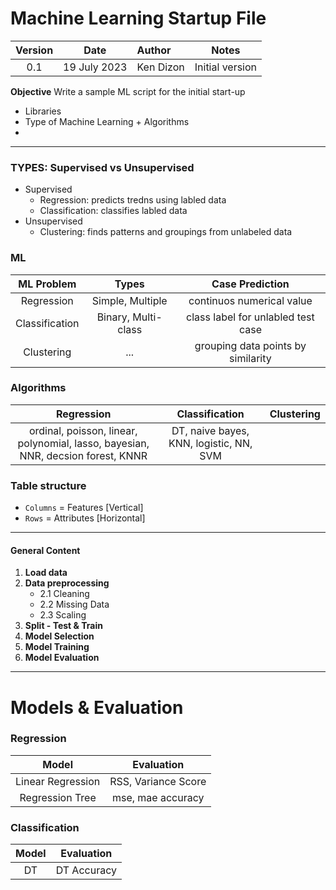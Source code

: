 # Machine Learning Startup File

Version  | Date | Author | Notes |
:-------:|:----:|:-------|:-----:|
0.1 |19 July 2023| Ken Dizon | Initial version

**Objective**
Write a sample ML script for the initial start-up

- Libraries
- Type of Machine Learning + Algorithms
- 
______
### TYPES: Supervised vs Unsupervised
- Supervised
    - Regression: predicts tredns using labled data
    - Classification: classifies labled data
- Unsupervised
    - Clustering: finds patterns and groupings from unlabeled data

### ML

ML Problem | Types | Case Prediction | 
:---------:|:-----:|:---------------:|
Regression | Simple, Multiple | continuos numerical value |
Classification | Binary, Multi-class | class label for unlabled test case | 
Clustering | ... | grouping data points by similarity |


### Algorithms
Regression | Classification | Clustering | 
:---------:|:--------------:|:----------:|
ordinal, poisson, linear, polynomial, lasso, bayesian, NNR, decsion forest, KNNR | DT, naive bayes, KNN, logistic, NN, SVM | 

### Table structure 
- `Columns` = Features [Vertical]
- `Rows` = Attributes [Horizontal]

______________________
#### General Content
1. **Load data**
2. **Data preprocessing**
    * 2.1 Cleaning
    * 2.2 Missing Data
    * 2.3 Scaling
3. **Split - Test & Train**
4. **Model Selection**
5. **Model Training**
5. **Model Evaluation**

______
# Models & Evaluation 

### Regression 
Model | Evaluation | 
:----:|:----------:|
Linear Regression | RSS, Variance Score |
Regression Tree | mse, mae accuracy | 

### Classification 
Model | Evaluation | 
:----:|:----------:|
DT | DT Accuracy |
